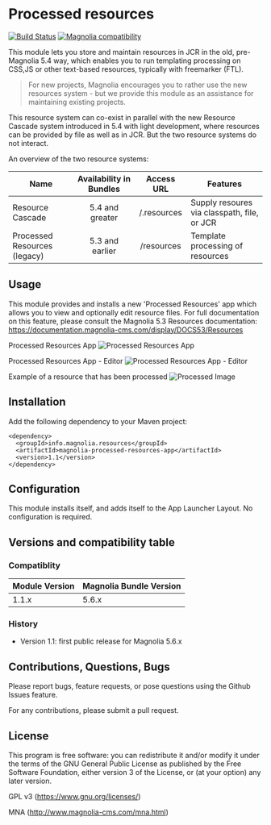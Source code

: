 # Processed resources

[![Build Status](https://travis-ci.com/magnolia-community/processed-resources.svg?branch=master)](https://travis-ci.com/magnolia-community/processed-resources) [![Magnolia compatibility](https://img.shields.io/badge/magnolia-5.6-brightgreen.svg)](https://www.magnolia-cms.com)

This module lets you store and maintain resources in JCR in the old, pre-Magnolia 5.4 way, which enables you to run templating processing on CSS,JS or other text-based resources, typically with freemarker (FTL).

> For new projects, Magnolia encourages you to rather use the new resources system - but we provide this module as an assistance for maintaining existing projects.

This resource system can co-exist in parallel with the new Resource Cascade system introduced in 5.4 with light development, where resources can be provided by file as well as in JCR. But the two resource systems do not interact.

An overview of the two resource systems:

| Name                         | Availability in Bundles   | Access URL  | Features
| -----------------------------|:-------------------------:|:-----------:|-------------------------
| Resource Cascade             | 5.4 and greater           | /.resources | Supply resoures via classpath, file, or JCR
| Processed Resources (legacy) | 5.3 and earlier           | /resources  | Template processing of resources

## Usage

This module provides and installs a new 'Processed Resources' app which allows you to view and optionally edit resource files.
For full documentation on this feature, please consult the Magnolia 5.3 Resources documentation: https://documentation.magnolia-cms.com/display/DOCS53/Resources

Processed Resources App
![Processed Resources App](https://wiki.magnolia-cms.com/download/attachments/176799623/proc-rec-app-browser.jpg?version=1&modificationDate=1553514994000&api=v2)


Processed Resources App - Editor
![Processed Resources App - Editor](https://wiki.magnolia-cms.com/download/attachments/176799623/proc-rec-app-editor.jpg?version=1&modificationDate=1553510508000&api=v2)


Example of a resource that has been processed
![Processed Image](https://wiki.magnolia-cms.com/download/attachments/176799623/proc-rec-rendered.jpg?version=1&modificationDate=1553510533000&api=v2)



## Installation

Add the following dependency to your Maven project:

    <dependency>
      <groupId>info.magnolia.resources</groupId>
      <artifactId>magnolia-processed-resources-app</artifactId>
      <version>1.1</version>
    </dependency>

## Configuration

This module installs itself, and adds itself to the App Launcher Layout.
No configuration is required.

## Versions and compatibility table

### Compatiblity

| Module Version | Magnolia Bundle Version   
| ---------------|:-------------------------
| 1.1.x          | 5.6.x         

### History

* Version 1.1: first public release for Magnolia 5.6.x

## Contributions, Questions, Bugs

Please report bugs, feature requests, or pose questions using the Github Issues feature.

For any contributions, please submit a pull request.

## License

This program is free software: you can redistribute it and/or modify it under the terms of the GNU General Public License as published by the Free Software Foundation, either version 3 of the License, or (at your option) any later version.

GPL v3 (https://www.gnu.org/licenses/)

MNA (http://www.magnolia-cms.com/mna.html)
